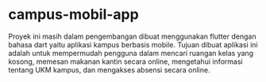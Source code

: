 # campus-mobil-app
Proyek ini masih dalam pengembangan dibuat menggunakan flutter dengan bahasa dart yaitu aplikasi kampus berbasis mobile. Tujuan dibuat aplikasi ini adalah untuk mempermudah pengguna dalam mencari ruangan kelas yang kosong, memesan makanan kantin secara online, mengetahui informasi tentang UKM kampus, dan mengakses absensi secara online.
